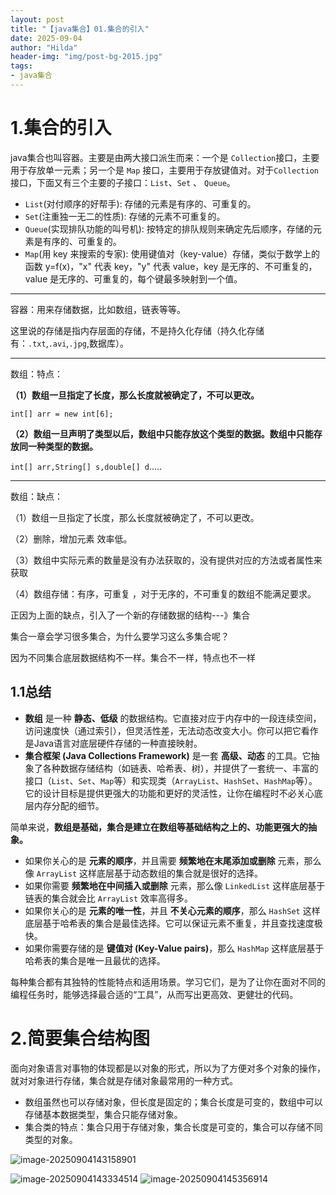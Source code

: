 ```yaml
---
layout: post
title: "【java集合】01.集合的引入"
date: 2025-09-04
author: "Hilda"
header-img: "img/post-bg-2015.jpg"
tags:
- java集合
---
```


<script type="text/javascript"
        src="https://cdnjs.cloudflare.com/ajax/libs/mathjax/2.7.5/MathJax.js?config=TeX-AMS-MML_SVG">
</script>




# 1.集合的引入

java集合也叫容器。主要是由两大接口派生而来：一个是 `Collection`接口，主要用于存放单一元素；另一个是 `Map` 接口，主要用于存放键值对。对于`Collection` 接口，下面又有三个主要的子接口：`List`、`Set` 、 `Queue`。

- `List`(对付顺序的好帮手): 存储的元素是有序的、可重复的。
- `Set`(注重独一无二的性质): 存储的元素不可重复的。
- `Queue`(实现排队功能的叫号机): 按特定的排队规则来确定先后顺序，存储的元素是有序的、可重复的。
- `Map`(用 key 来搜索的专家): 使用键值对（key-value）存储，类似于数学上的函数 y=f(x)，"x" 代表 key，"y" 代表 value，key 是无序的、不可重复的，value 是无序的、可重复的，每个键最多映射到一个值。

------

容器：用来存储数据，比如数组，链表等等。

这里说的存储是指内存层面的存储，不是持久化存储（持久化存储有：`.txt`,`.avi`,`.jpg`,数据库）。

-----

数组：特点：

**（1）数组一旦指定了长度，那么长度就被确定了，不可以更改。**

`int[] arr = new int[6]; `

**（2）数组一旦声明了类型以后，数组中只能存放这个类型的数据。数组中只能存放同一种类型的数据。**

`int[] arr,String[] s,double[] d`.....

---

数组：缺点：

（1）数组一旦指定了长度，那么长度就被确定了，不可以更改。

（2）删除，增加元素  效率低。

（3）数组中实际元素的数量是没有办法获取的，没有提供对应的方法或者属性来获取

（4）数组存储：有序，可重复 ，对于无序的，不可重复的数组不能满足要求。



正因为上面的缺点，引入了一个新的存储数据的结构---》集合



集合一章会学习很多集合，为什么要学习这么多集合呢？

因为不同集合底层数据结构不一样。集合不一样，特点也不一样

## 1.1总结

- **数组** 是一种 **静态、低级** 的数据结构。它直接对应于内存中的一段连续空间，访问速度快（通过索引），但灵活性差，无法动态改变大小。你可以把它看作是Java语言对底层硬件存储的一种直接映射。
- **集合框架 (Java Collections Framework)** 是一套 **高级、动态** 的工具。它抽象了各种数据存储结构（如链表、哈希表、树），并提供了一套统一、丰富的接口（`List`、`Set`、`Map`等）和实现类（`ArrayList`、`HashSet`、`HashMap`等）。它的设计目标是提供更强大的功能和更好的灵活性，让你在编程时不必关心底层内存分配的细节。

简单来说，**数组是基础，集合是建立在数组等基础结构之上的、功能更强大的抽象。**

- 如果你关心的是 **元素的顺序**，并且需要 **频繁地在末尾添加或删除** 元素，那么像 `ArrayList` 这样底层基于动态数组的集合就是很好的选择。
- 如果你需要 **频繁地在中间插入或删除** 元素，那么像 `LinkedList` 这样底层基于链表的集合就会比 `ArrayList` 效率高得多。
- 如果你关心的是 **元素的唯一性**，并且 **不关心元素的顺序**，那么 `HashSet` 这样底层基于哈希表的集合是最佳选择。它可以保证元素不重复，并且查找速度极快。
- 如果你需要存储的是 **键值对 (Key-Value pairs)**，那么 `HashMap` 这样底层基于哈希表的集合是唯一且最优的选择。

每种集合都有其独特的性能特点和适用场景。学习它们，是为了让你在面对不同的编程任务时，能够选择最合适的“工具”，从而写出更高效、更健壮的代码。

# 2.简要集合结构图

面向对象语言对事物的体现都是以对象的形式，所以为了方便对多个对象的操作，就对对象进行存储，集合就是存储对象最常用的一种方式。

- 数组虽然也可以存储对象，但长度是固定的；集合长度是可变的，数组中可以存储基本数据类型，集合只能存储对象。
- 集合类的特点：集合只用于存储对象，集合长度是可变的，集合可以存储不同类型的对象。

![image-20250904143158901](https://wechat01.oss-cn-hangzhou.aliyuncs.com/img/image-20250904143158901.png)



![image-20250904143334514](https://wechat01.oss-cn-hangzhou.aliyuncs.com/img/image-20250904143334514.png)
![image-20250904145356914](https://wechat01.oss-cn-hangzhou.aliyuncs.com/img/image-20250904145356914.png)






















